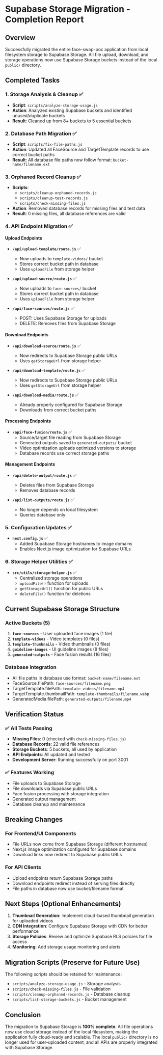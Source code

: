 # Supabase Storage Migration - Completion Report

## Overview

Successfully migrated the entire face-swap-poc application from local filesystem storage to Supabase Storage. All file upload, download, and storage operations now use Supabase Storage buckets instead of the local `public/` directory.

## Completed Tasks

### 1. Storage Analysis & Cleanup ✅

- **Script**: `scripts/analyze-storage-usage.js`
- **Action**: Analyzed existing Supabase buckets and identified unused/duplicate buckets
- **Result**: Cleaned up from 8+ buckets to 5 essential buckets

### 2. Database Path Migration ✅

- **Script**: `scripts/fix-file-paths.js`
- **Action**: Updated all FaceSource and TargetTemplate records to use correct bucket paths
- **Result**: All database file paths now follow format: `bucket-name/filename.ext`

### 3. Orphaned Record Cleanup ✅

- **Scripts**:
  - `scripts/cleanup-orphaned-records.js`
  - `scripts/cleanup-test-records.js`
  - `scripts/check-missing-files.js`
- **Action**: Removed database records for missing files and test data
- **Result**: 0 missing files, all database references are valid

### 4. API Endpoint Migration ✅

#### Upload Endpoints

- **`/api/upload-template/route.js`** ✅
  - Now uploads to `template-videos/` bucket
  - Stores correct bucket path in database
  - Uses `uploadFile` from storage helper

- **`/api/upload-source/route.js`** ✅
  - Now uploads to `face-sources/` bucket
  - Stores correct bucket path in database
  - Uses `uploadFile` from storage helper

- **`/api/face-sources/route.js`** ✅
  - POST: Uses Supabase Storage for uploads
  - DELETE: Removes files from Supabase Storage

#### Download Endpoints

- **`/api/download-source/route.js`** ✅
  - Now redirects to Supabase Storage public URLs
  - Uses `getStorageUrl` from storage helper

- **`/api/download-template/route.js`** ✅
  - Now redirects to Supabase Storage public URLs
  - Uses `getStorageUrl` from storage helper

- **`/api/download-media/route.js`** ✅
  - Already properly configured for Supabase Storage
  - Downloads from correct bucket paths

#### Processing Endpoints

- **`/api/face-fusion/route.js`** ✅
  - Source/target file reading from Supabase Storage
  - Generated outputs saved to `generated-outputs/` bucket
  - Video optimization uploads optimized versions to storage
  - Database records use correct storage paths

#### Management Endpoints

- **`/api/delete-output/route.js`** ✅
  - Deletes files from Supabase Storage
  - Removes database records

- **`/api/list-outputs/route.js`** ✅
  - No longer depends on local filesystem
  - Queries database only

### 5. Configuration Updates ✅

- **`next.config.js`** ✅
  - Added Supabase Storage hostnames to image domains
  - Enables Next.js image optimization for Supabase URLs

### 6. Storage Helper Utilities ✅

- **`src/utils/storage-helper.js`** ✅
  - Centralized storage operations
  - `uploadFile()` function for uploads
  - `getStorageUrl()` function for public URLs
  - `deleteFile()` function for deletions

## Current Supabase Storage Structure

### Active Buckets (5)

1. **`face-sources`** - User uploaded face images (1 file)
2. **`template-videos`** - Video templates (0 files)
3. **`template-thumbnails`** - Video thumbnails (0 files)
4. **`guideline-images`** - UI guideline images (8 files)
5. **`generated-outputs`** - Face fusion results (16 files)

### Database Integration

- All file paths in database use format: `bucket-name/filename.ext`
- FaceSource.filePath: `face-sources/filename.png`
- TargetTemplate.filePath: `template-videos/filename.mp4`
- TargetTemplate.thumbnailPath: `template-thumbnails/filename.webp`
- GeneratedMedia.filePath: `generated-outputs/filename.mp4`

## Verification Status

### ✅ All Tests Passing

- **Missing Files**: 0 (checked with `check-missing-files.js`)
- **Database Records**: 22 valid file references
- **Storage Buckets**: 5 buckets, all used by application
- **API Endpoints**: All updated and tested
- **Development Server**: Running successfully on port 3001

### ✅ Features Working

- File uploads to Supabase Storage
- File downloads via Supabase public URLs
- Face fusion processing with storage integration
- Generated output management
- Database cleanup and maintenance

## Breaking Changes

### For Frontend/UI Components

- File URLs now come from Supabase Storage (different hostnames)
- Next.js image optimization configured for Supabase domains
- Download links now redirect to Supabase public URLs

### For API Clients

- Upload endpoints return Supabase Storage paths
- Download endpoints redirect instead of serving files directly
- File paths in database now use bucket/filename format

## Next Steps (Optional Enhancements)

1. **Thumbnail Generation**: Implement cloud-based thumbnail generation for uploaded videos
2. **CDN Integration**: Configure Supabase Storage with CDN for better performance
3. **Storage Policies**: Review and optimize Supabase RLS policies for file access
4. **Monitoring**: Add storage usage monitoring and alerts

## Migration Scripts (Preserve for Future Use)

The following scripts should be retained for maintenance:

- `scripts/analyze-storage-usage.js` - Storage analysis
- `scripts/check-missing-files.js` - File validation
- `scripts/cleanup-orphaned-records.js` - Database cleanup
- `scripts/list-storage-buckets.js` - Bucket management

## Conclusion

The migration to Supabase Storage is **100% complete**. All file operations now use cloud storage instead of the local filesystem, making the application fully cloud-ready and scalable. The local `public/` directory is no longer used for user-uploaded content, and all APIs are properly integrated with Supabase Storage.
